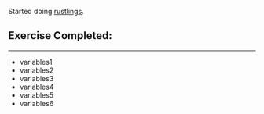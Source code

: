 Started doing [rustlings](https://github.com/rust-lang/rustlings). 

## Exercise Completed:
------------------------
- variables1
- variables2
- variables3
- variables4
- variables5
- variables6
